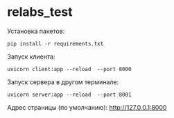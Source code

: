 # relabs_test

Установка пакетов:
```
pip install -r requirements.txt
```
Запуск клиента:
```
uvicorn client:app --reload  --port 8000
```
Запуск сервера в другом терминале:
```
uvicorn server:app --reload  --port 8001
```

Адрес страницы (по умолчанию): http://127.0.0.1:8000